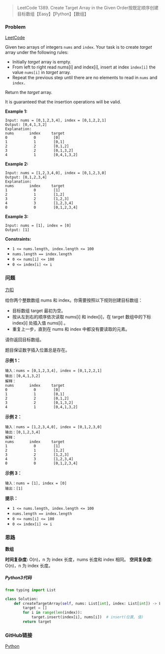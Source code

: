 > LeetCode 1389. Create Target Array in the Given Order按既定顺序创建目标数组【Easy】【Python】【数组】

### Problem

[LeetCode](https://leetcode.com/problems/create-target-array-in-the-given-order/)

Given two arrays of integers `nums` and `index`. Your task is to create *target* array under the following rules:

- Initially *target* array is empty.
- From left to right read nums[i] and index[i], insert at index `index[i]` the value `nums[i]` in *target* array.
- Repeat the previous step until there are no elements to read in `nums` and `index.`

Return the *target* array.

It is guaranteed that the insertion operations will be valid.

**Example 1:**

```
Input: nums = [0,1,2,3,4], index = [0,1,2,2,1]
Output: [0,4,1,3,2]
Explanation:
nums       index     target
0            0        [0]
1            1        [0,1]
2            2        [0,1,2]
3            2        [0,1,3,2]
4            1        [0,4,1,3,2]
```

**Example 2:**

```
Input: nums = [1,2,3,4,0], index = [0,1,2,3,0]
Output: [0,1,2,3,4]
Explanation:
nums       index     target
1            0        [1]
2            1        [1,2]
3            2        [1,2,3]
4            3        [1,2,3,4]
0            0        [0,1,2,3,4]
```

**Example 3:**

```
Input: nums = [1], index = [0]
Output: [1]
```

**Constraints:**

- `1 <= nums.length, index.length <= 100`
- `nums.length == index.length`
- `0 <= nums[i] <= 100`
- `0 <= index[i] <= i`

### 问题

[力扣](https://leetcode-cn.com/problems/create-target-array-in-the-given-order/)

给你两个整数数组 nums 和 index。你需要按照以下规则创建目标数组：

* 目标数组 target 最初为空。
* 按从左到右的顺序依次读取 nums[i] 和 index[i]，在 target 数组中的下标 index[i] 处插入值 nums[i] 。
* 重复上一步，直到在 nums 和 index 中都没有要读取的元素。

请你返回目标数组。

题目保证数字插入位置总是存在。

 **示例 1：**

```
输入：nums = [0,1,2,3,4], index = [0,1,2,2,1]
输出：[0,4,1,3,2]
解释：
nums       index     target
0            0        [0]
1            1        [0,1]
2            2        [0,1,2]
3            2        [0,1,3,2]
4            1        [0,4,1,3,2]
```

**示例 2：**

```
输入：nums = [1,2,3,4,0], index = [0,1,2,3,0]
输出：[0,1,2,3,4]
解释：
nums       index     target
1            0        [1]
2            1        [1,2]
3            2        [1,2,3]
4            3        [1,2,3,4]
0            0        [0,1,2,3,4]
```

**示例 3：**

```
输入：nums = [1], index = [0]
输出：[1]
```

**提示：**

- `1 <= nums.length, index.length <= 100`
- `nums.length == index.length`
- `0 <= nums[i] <= 100`
- `0 <= index[i] <= i`

### 思路

**数组**

**时间复杂度:** O(n)，n 为 index 长度，nums 长度和 index 相同。
**空间复杂度:** O(n)，n 为 index 长度。

##### Python3代码

```python
from typing import List

class Solution:
    def createTargetArray(self, nums: List[int], index: List[int]) -> List[int]:
        target = []
        for i in range(len(index)):
            target.insert(index[i], nums[i])  # insert(位置, 值)
        return target
```

### GitHub链接

[Python](https://github.com/Wonz5130/LeetCode-Solutions/blob/master/solutions/1389-Create-Target-Array-in-the-Given-Order/1389.py)
